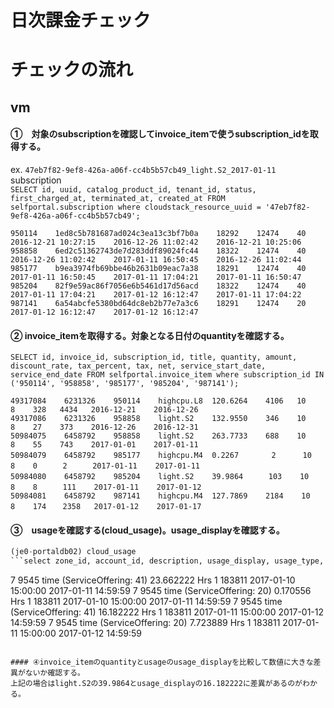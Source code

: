 # 日次課金チェック

# チェックの流れ
## vm
#### ①　対象のsubscriptionを確認してinvoice_itemで使うsubscription_idを取得する。    
ex. `47eb7f82-9ef8-426a-a06f-cc4b5b57cb49_light.S2_2017-01-11`  
subscription  
```SELECT id, uuid, catalog_product_id, tenant_id, status, first_charged_at, terminated_at, created_at FROM selfportal.subscription where cloudstack_resource_uuid = '47eb7f82-9ef8-426a-a06f-cc4b5b57cb49';```

```
950114    1ed8c5b781687ad024c3ea13c3bf7b0a    18292    12474    40    2016-12-21 10:27:15    2016-12-26 11:02:42    2016-12-21 10:25:06
958858    6ed2c51362743de7d283ddf89024fc44    18322    12474    40    2016-12-26 11:02:42    2017-01-11 16:50:45    2016-12-26 11:02:44
985177    b9ea3974fb69bbe46b2631b09eac7a38    18291    12474    40    2017-01-11 16:50:45    2017-01-11 17:04:21    2017-01-11 16:50:47
985204    82f9e59ac86f7056e6b5461d17d56acd    18322    12474    40    2017-01-11 17:04:21    2017-01-12 16:12:47    2017-01-11 17:04:22
987141    6a54abcfe5380bd64dc8eb2b77e7a3c6    18291    12474    20    2017-01-12 16:12:47    2017-01-12 16:12:47
```
#### ② invoice_itemを取得する。対象となる日付のquantityを確認する。  
```SELECT id, invoice_id, subscription_id, title, quantity, amount, discount_rate, tax_percent, tax, net, service_start_date, service_end_date FROM selfportal.invoice_item where subscription_id IN ('950114', '958858', '985177', '985204', '987141');```

```
49317084    6231326    950114    highcpu.L8  120.6264    4106   10    8    328   4434   2016-12-21    2016-12-26
49317086    6231326    958858    light.S2    132.9550    346    10    8    27    373    2016-12-26    2016-12-31
50984075    6458792    958858    light.S2    263.7733    688    10    8    55    743    2017-01-01    2017-01-11
50984079    6458792    985177    highcpu.M4  0.2267    　　2      10    8    0    　2    　2017-01-11    2017-01-11
50984080    6458792    985204    light.S2    39.9864    　103    10    8    8    　111    2017-01-11    2017-01-12
50984081    6458792    987141    highcpu.M4  127.7869    2184    10   8    174  　2358   2017-01-12    2017-01-17
```

#### ③　usageを確認する(cloud_usage)。usage_displayを確認する。
```sql
(je0-portaldb02) cloud_usage
```select zone_id, account_id, description, usage_display, usage_type, usage_id, start_date, end_date from cloud_usage.cloud_usage where usage_id=183811 and usage_type=1 order by start_date;```

```
7  9545 time (ServiceOffering: 41) 23.662222 Hrs   1    183811    2017-01-10 15:00:00    2017-01-11 14:59:59
7  9545 time (ServiceOffering: 20) 0.170556 Hrs    1    183811    2017-01-10 15:00:00    2017-01-11 14:59:59
7  9545 time (ServiceOffering: 41) 16.182222 Hrs   1    183811    2017-01-11 15:00:00    2017-01-12 14:59:59
7  9545 time (ServiceOffering: 20) 7.723889 Hrs    1    183811    2017-01-11 15:00:00    2017-01-12 14:59:59
```

#### ④invoice_itemのquantityとusageのusage_displayを比較して数値に大きな差異がないか確認する。  
上記の場合はlight.S2の39.9864とusage_displayの16.182222に差異があるのがわかる。  
